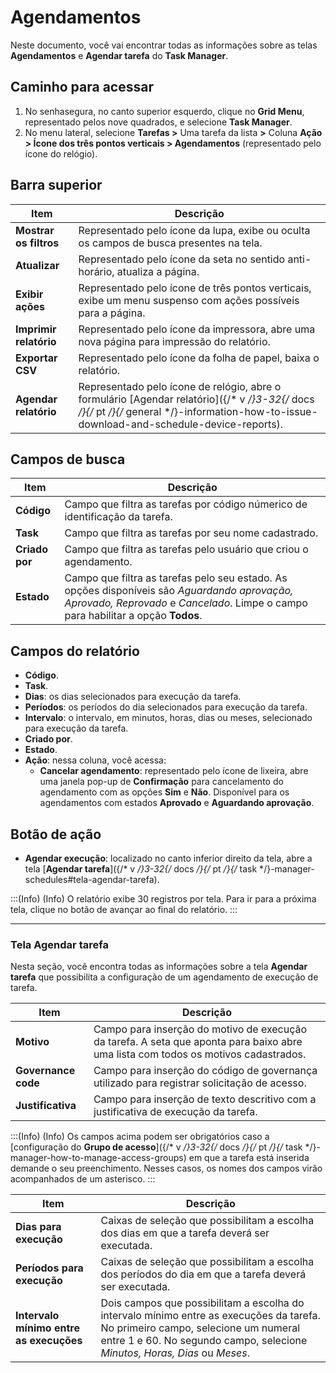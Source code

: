 # Agendamentos

Neste documento, você vai encontrar todas as informações sobre as telas  **Agendamentos** e **Agendar tarefa** do **Task Manager**. 

## Caminho para acessar
1. No senhasegura, no canto superior esquerdo, clique no **Grid Menu**, representado pelos nove quadrados, e selecione **Task Manager**.
2. No menu lateral, selecione **Tarefas >** Uma tarefa da lista **>** Coluna **Ação > Ícone dos três pontos verticais > Agendamentos** (representado pelo ícone do relógio).

## Barra superior

| **Item**| **Descrição**|
|----|----|
| **Mostrar os filtros** | Representado pelo ícone da lupa, exibe ou oculta os campos de busca presentes na tela.|
| **Atualizar**| Representado pelo ícone da seta no sentido anti-horário, atualiza a página.|
| **Exibir ações**| Representado pelo ícone de três pontos verticais, exibe um menu suspenso com ações possíveis para a página.|
| **Imprimir relatório** | Representado pelo ícone da impressora, abre uma nova página para impressão do relatório.|
| **Exportar CSV**| Representado pelo ícone da folha de papel, baixa o relatório.|
| **Agendar relatório** | Representado pelo ícone de relógio, abre o formulário [Agendar relatório]({/* v */}3-32{/* docs */}{/* pt */}{/* general */}-information-how-to-issue-download-and-schedule-device-reports).|

## Campos de busca

| **Item**| **Descrição**|
|----|----|
| **Código**| Campo que filtra as tarefas por código númerico de identificação da tarefa.|
| **Task**| Campo que filtra as tarefas por seu nome cadastrado.|
| **Criado por**| Campo que filtra as tarefas pelo usuário que criou o agendamento.|
| **Estado**| Campo que filtra as tarefas pelo seu estado. As opções disponíveis são *Aguardando aprovação, Aprovado, Reprovado* e *Cancelado*. Limpe o campo para habilitar a opção **Todos**. |

## Campos do relatório

- **Código**.
- **Task**.
- **Dias**: os dias selecionados para execução da tarefa.
- **Períodos**: os períodos do dia selecionados para execução da tarefa.
- **Intervalo**: o intervalo, em minutos, horas, dias ou meses, selecionado para execução da tarefa.
- **Criado por**.
- **Estado**.
- **Ação**: nessa coluna, você acessa:
  - **Cancelar agendamento**: representado pelo ícone de lixeira, abre uma janela pop-up de **Confirmação** para cancelamento do agendamento com as opções **Sim** e **Não**. Disponível para os agendamentos com estados **Aprovado** e **Aguardando aprovação**.

## Botão de ação


* **Agendar execução**: localizado no canto inferior direito da tela, abre a tela [**Agendar tarefa**]({/* v */}3-32{/* docs */}{/* pt */}{/* task */}-manager-schedules#tela-agendar-tarefa).


:::(Info) (Info)
O relatório exibe 30 registros por tela. Para ir para a próxima tela, clique no botão de avançar ao final do relatório.
:::

---
### Tela Agendar tarefa
Nesta seção, você encontra todas as informações sobre a tela **Agendar tarefa** que possibilita a configuração de um agendamento de execução de tarefa.

| **Item**| **Descrição**|
|----|----|
| **Motivo**| Campo para inserção do motivo de execução da tarefa. A seta que aponta para baixo abre uma lista com todos os motivos cadastrados.|
| **Governance code** | Campo para inserção do código de governança utilizado para registrar solicitação de acesso.|
| **Justificativa** | Campo para inserção de texto descritivo com a justificativa de execução da tarefa.|

:::(Info) (Info)
Os campos acima podem ser obrigatórios caso a [configuração do **Grupo de acesso**]({/* v */}3-32{/* docs */}{/* pt */}{/* task */}-manager-how-to-manage-access-groups) em que a tarefa está inserida demande o seu preenchimento. Nesses casos, os nomes dos campos virão acompanhados de um asterisco.
:::

| **Item**| **Descrição**|
|----|----|
| **Dias para execução**| Caixas de seleção que possibilitam a escolha dos dias em que a tarefa deverá ser executada.|
| **Períodos para execução**| Caixas de seleção que possibilitam a escolha dos períodos do dia em que a tarefa deverá ser executada.|
| **Intervalo mínimo entre as execuções** | Dois campos que possibilitam a escolha do intervalo mínimo entre as execuções da tarefa. No primeiro campo, selecione um numeral entre 1 e 60. No segundo campo, selecione *Minutos, Horas, Dias* ou *Meses*. |
